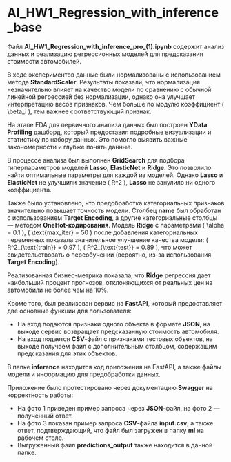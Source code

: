 # AI_HW1_Regression_with_inference_base

Файл **AI_HW1_Regression_with_inference_pro_(1).ipynb** содержит анализ данных и реализацию регрессионных моделей для предсказания стоимости автомобилей.

В ходе экспериментов данные были нормализованы с использованием метода **StandardScaler**. Результаты показали, что нормализация незначительно влияет на качество модели по сравнению с обычной линейной регрессией без нормализации, однако она улучшает интерпретацию весов признаков. Чем больше по модулю коэффициент \( \beta_i \), тем важнее соответствующий признак.

На этапе EDA для первичного анализа данных был построен **YData Profiling** дашборд, который предоставил подробные визуализации и статистику по набору данных. Это помогло выявить важные закономерности и глубже понять данные.

В процессе анализа был выполнен **GridSearch** для подбора гиперпараметров моделей **Lasso**, **ElasticNet** и **Ridge**. Это позволило найти оптимальные параметры для каждой из моделей. Однако **Lasso** и **ElasticNet** не улучшили значение \( R^2 \), **Lasso** не занулило ни одного коэффициента.

Также было установлено, что предобработка категориальных признаков значительно повышает точность модели. Столбец **name** был обработан с использованием **Target Encoding**, а другие категориальные столбцы — методом **OneHot-кодирования**. Модель **Ridge** с параметрами \( \alpha = 0.1 \), \( \text{max\_iter} = 50 \) после добавления категориальных переменных показала значительное улучшение качества модели: \( R^2_{\text{train}} = 0.97 \), \( R^2_{\text{test}} = 0.89 \), что может свидетельствовать о переобучении (вероятно, из-за использования **Target Encoding**).

Реализованная бизнес-метрика показала, что **Ridge** регрессия дает наибольший процент прогнозов, отклоняющихся от реальных цен на автомобили не более чем на 10%.

Кроме того, был реализован сервис на **FastAPI**, который предоставляет две основные функции для пользователя:
- На вход подаются признаки одного объекта в формате **JSON**, на выходе сервис возвращает предсказанную стоимость автомобиля.
- На вход подается **CSV**-файл с признаками тестовых объектов, на выходе получаем файл с дополнительным столбцом, содержащим предсказания для этих объектов.

В папке **inference** находится код приложения на FastAPI, а также файлы модели и информацию для предобработки данных.

Приложение было протестировано через документацию **Swagger** на корректность работы:

- На фото 1 приведен пример запроса через **JSON**-файл, на фото 2 — полученный ответ.
- На фото 3 показан пример запроса **CSV**-файла **input.csv**, а также ответ, подтверждающий, что файл был загружен в папку **ml** на рабочем столе.
- Выгруженный файл **predictions_output** также находится в данной папке.
